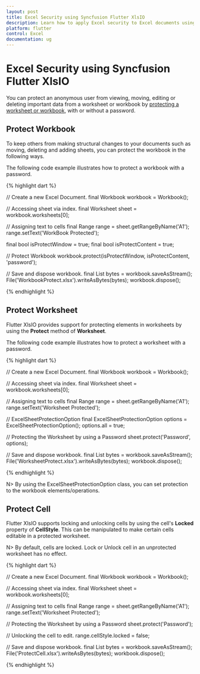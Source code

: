 ```yaml
---
layout: post
title: Excel Security using Syncfusion Flutter XlsIO
description: Learn how to apply Excel security to Excel documents using Flutter XlsIO and briefs about Security in Flutter XlsIO.
platform: flutter
control: Excel
documentation: ug
---
```


# Excel Security using Syncfusion Flutter XlsIO

You can protect an anonymous user from viewing, moving, editing or deleting important data from a worksheet or workbook by [protecting a worksheet or workbook](https://support.office.com/en-ca/article/Password-protect-worksheet-or-workbook-elements-dbf706e0-ba22-4a08-84d8-552db16eef11#bmprotectelements), with or without a password.

## Protect Workbook

To keep others from making structural changes to your documents such as moving, deleting and adding sheets, you can protect the workbook in the following ways. 

The following code example illustrates how to protect a workbook with a password.

{% highlight dart %}

// Create a new Excel Document.
final Workbook workbook = Workbook();

// Accessing sheet via index.
final Worksheet sheet = workbook.worksheets[0];

// Assigning text to cells
final Range range = sheet.getRangeByName('A1');
range.setText('WorkBook Protected');

final bool isProtectWindow = true;
final bool isProtectContent = true;

// Protect Workbook
workbook.protect(isProtectWindow, isProtectContent, 'password');

// Save and dispose workbook.
final List<int> bytes = workbook.saveAsStream();
File('WorkbookProtect.xlsx').writeAsBytes(bytes);
workbook.dispose();

{% endhighlight %}

## Protect Worksheet 

Flutter XlsIO provides support for protecting elements in worksheets by using the **Protect** method of **Worksheet**.

The following code example illustrates how to protect a worksheet with a password. 

{% highlight dart %}

// Create a new Excel Document.
final Workbook workbook = Workbook();

// Accessing sheet via index.
final Worksheet sheet = workbook.worksheets[0];

// Assigning text to cells
final Range range = sheet.getRangeByName('A1');
range.setText('Worksheet Protected');

// ExcelSheetProtectionOption
final ExcelSheetProtectionOption options = ExcelSheetProtectionOption();
options.all = true;

// Protecting the Worksheet by using a Password
sheet.protect('Password', options);

// Save and dispose workbook.
final List<int> bytes = workbook.saveAsStream();
File('WorksheetProtect.xlsx').writeAsBytes(bytes);
workbook.dispose();

{% endhighlight %}

N> By using the ExcelSheetProtectionOption class, you can set protection to the workbook elements/operations.

## Protect Cell

Flutter XlsIO supports locking and unlocking cells by using the cell's **Locked** property of __CellStyle__. This can be manipulated to make certain cells editable in a protected worksheet. 

N> By default, cells are locked. Lock or Unlock cell in an unprotected worksheet has no effect. 

{% highlight dart %}

// Create a new Excel Document.
final Workbook workbook = Workbook();

// Accessing sheet via index.
final Worksheet sheet = workbook.worksheets[0];

// Assigning text to cells
final Range range = sheet.getRangeByName('A1');
range.setText('Worksheet Protected');

// Protecting the Worksheet by using a Password
sheet.protect('Password');

// Unlocking the cell to edit.
range.cellStyle.locked = false;

// Save and dispose workbook.
final List<int> bytes = workbook.saveAsStream();
File('ProtectCell.xlsx').writeAsBytes(bytes);
workbook.dispose();

{% endhighlight %}